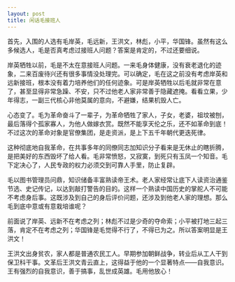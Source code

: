 ```yaml
---
layout: post
title: 闲话毛接班人
---
```


首先，入围的人选有毛岸英，毛远新，王洪文，林彪，小平，华国锋。虽然有这么多候选人，毛是否真考虑过接班人问题？答案是肯定的，不过还要细说。

岸英牺牲以前，毛是不太在意接班人问题。一来毛身体健康，没有衰老退化的迹象，二来百废待兴还有很多事情没处理完。可以确定，毛在这之前没有考虑岸英和远新接班，根本没有着力培养他们的任何迹象。可是岸英牺牲以后毛就非常在意了，甚至显得非常急躁、不安，只不过他老人家非常善于隐藏遮掩。看看立果，少年得志，一副三代核心非他莫属的意向，不避嫌，结果机毁人亡。

心态变了。毛为革命奋斗了一辈子，为革命牺牲了家人，子女，老婆，祖坟被刨，最后落得个孤家寡人，为他人做嫁衣赏。既然不能享天伦之乐，还不如革命到底！不过这次的革命对象是官僚集团，是走资派，是上下五千年朝代更迭死律。

这种彻底地自我革命，在共事多年的同僚同志加知识分子看来是无休止的瞎折腾，是把美好的东西毁坏了给人看。毛非常愤怒，又寂寞，到死只有玉凤一个知音。毛下定决心了，人民专政的权力必须交到可靠人手里，防止复辟。

毛以图书管理员问鼎，知识储备丰富熟读帝王术。老人家经常让底下人读资治通鉴节选、史记传记，以达到敲打警告的目的。这样一个熟读中国历史的掌舵人不可能不考虑身后事。这既涉及到自己的身后评价问题，还涉及到他老人家的理想。那么毛到底中意或有意栽培谁呢？

前面说了岸英、远新不在考虑之列；林彪不过是少奇的夺命索；小平被打地三起三落，肯定不在考虑之列；华国锋是毛觉得不行了，不得已为之。所以答案明显是王洪文！

王洪文出身贫农，家人都是普通农民工人。早期参加朝鲜战争，转业后从工人干到保卫科干事。文革后王洪文青云直上，这得益于他的一个显著特点——自我意识。王有强烈的自我意识，善于搞事，乱世成英雄。毛用他放心！